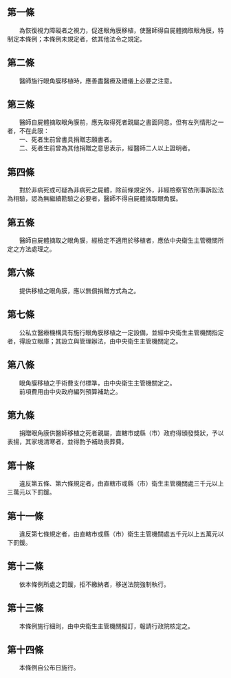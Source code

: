 第一條 
-------
　　為恢復視力障礙者之視力，促進眼角膜移植，使醫師得自屍體摘取眼角膜，特制定本條例；本條例未規定者，依其他法令之規定。  


第二條 
-------
　　醫師施行眼角膜移植時，應善盡醫療及禮儀上必要之注意。  


第三條 
-------
　　醫師自屍體摘取眼角膜前，應先取得死者親屬之書面同意。但有左列情形之一者，不在此限：  
　　一、死者生前曾書具捐贈志願書者。  
　　二、死者生前曾為其他捐贈之意思表示，經醫師二人以上證明者。  


第四條 
-------
　　對於非病死或可疑為非病死之屍體，除前條規定外，非經檢察官依刑事訴訟法為相驗，認為無繼續勘驗之必要者，醫師不得自屍體摘取眼角膜。  


第五條 
-------
　　醫師自屍體摘取之眼角膜，經檢定不適用於移植者，應依中央衛生主管機關所定之方法處理之。  


第六條 
-------
　　提供移植之眼角膜，應以無償捐贈方式為之。  


第七條 
-------
　　公私立醫療機構具有施行眼角膜移植之一定設備，並經中央衛生主管機關指定者，得設立眼庫；其設立與管理辦法，由中央衛生主管機關定之。  


第八條 
-------
　　眼角膜移植之手術費支付標準，由中央衛生主管機關定之。  
　　前項費用由中央政府編列預算補助之。  


第九條 
-------
　　捐贈眼角膜供醫師移植之死者親屬，直轄市或縣（市）政府得頒發獎狀，予以表揚，其家境清寒者，並得酌予補助喪葬費。  


第十條 
-------
　　違反第五條、第六條規定者，由直轄市或縣（市）衛生主管機關處三千元以上三萬元以下罰鍰。  


第十一條 
---------
　　違反第七條規定者，由直轄市或縣（市）衛生主管機關處五千元以上五萬元以下罰鍰。  


第十二條 
---------
　　依本條例所處之罰鍰，拒不繳納者，移送法院強制執行。  


第十三條 
---------
　　本條例施行細則，由中央衛生主管機關擬訂，報請行政院核定之。  


第十四條 
---------
　　本條例自公布日施行。